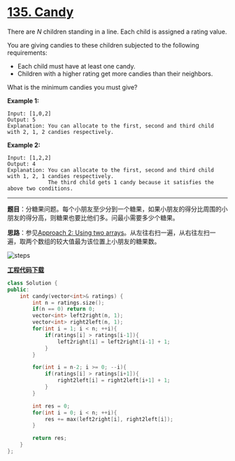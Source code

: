 # [135. Candy](https://leetcode.com/problems/candy/)

There are *N* children standing in a line. Each child is assigned a rating value.

You are giving candies to these children subjected to the following requirements:

- Each child must have at least one candy.
- Children with a higher rating get more candies than their neighbors.

What is the minimum candies you must give?

**Example 1:**

```
Input: [1,0,2]
Output: 5
Explanation: You can allocate to the first, second and third child with 2, 1, 2 candies respectively.
```

**Example 2:**

```
Input: [1,2,2]
Output: 4
Explanation: You can allocate to the first, second and third child with 1, 2, 1 candies respectively.
             The third child gets 1 candy because it satisfies the above two conditions.
```

-----

**题目**：分糖果问题。每个小朋友至少分到一个糖果，如果小朋友的得分比周围的小朋友的得分高，则糖果也要比他们多。问最小需要多少个糖果。

**思路**：参见[Approach 2: Using two arrays](https://leetcode.com/problems/candy/solution/)。从左往右扫一遍，从右往左扫一遍，取两个数组的较大值最为该位置上小朋友的糖果数。

![steps](https://leetcode.com/problems/candy/Figures/135_Candy_Two_Pass.gif)

[**工程代码下载**](https://github.com/shenkh/leetcode)

```cpp
class Solution {
public:
    int candy(vector<int>& ratings) {
        int n = ratings.size();
        if(n == 0) return 0;
        vector<int> left2right(n, 1);
        vector<int> right2left(n, 1);
        for(int i = 1; i < n; ++i){
            if(ratings[i] > ratings[i-1]){
                left2right[i] = left2right[i-1] + 1;
            }
        }

        for(int i = n-2; i >= 0; --i){
            if(ratings[i] > ratings[i+1]){
                right2left[i] = right2left[i+1] + 1;
            }
        }

        int res = 0;
        for(int i = 0; i < n; ++i){
            res += max(left2right[i], right2left[i]);
        }

        return res;
    }
};
```

